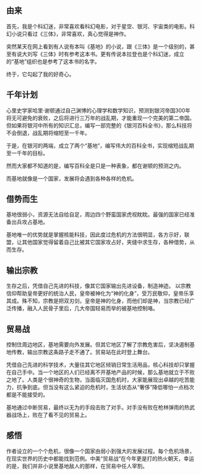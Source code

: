 ## 由来
首先，我是个科幻迷，非常喜欢看科幻电影，对于星空、银河、宇宙类的电影。科幻小说只看过《三体》，非常喜欢，真心觉得是神作。

突然某天在网上看到有人说有本叫《基地》的小说，跟《三体》是一个级别的，甚至有说大刘写《三体》时有参考这本书。更有传说本拉登也是个科幻迷，成立的“基地”组织也是参考了这本书的名字。

终于，它勾起了我的好奇心。

## 千年计划
心里史学家哈里·谢顿通过自己渊博的心理学和数学知识，预测到银河帝国300年将无可避免的衰败，之后将进行三万年的战乱期，才能重现一个完美的第二帝国。
但如果将银河中所有的知识汇总，编写一部完整的《银河百科全书》，那么科技将不会倒退，战乱期将缩短至一千年。

于是，在银河的两端，成立了两个“基地”，编写伟大的百科全书，实现缩短战乱期至一千年的目标。

然而大家都不知道的是，编写百科全是只是一种表象，都在谢顿的预测之内。

而基地就像是一个国家，发展将会遇到各种各样的危机。

## 借势而生
基地很弱小，资源无法自给自足，周边四个野蛮国家虎视眈眈。最强的国家已经准备出兵攻占基地。

基地唯一的优势就是掌握核能科技，因此度过危机的方法很明显，各方示好，联盟，让其他国家觉得留着自己比被其它国家攻占好，夹缝中求生存，各种借势，从而生存。

## 输出宗教
生存之后，凭借自己先进的科技，像其它国家输出先进设备，制造神迹。 以宗教信仰帮助皇帝更好的统治人民，皇帝被神化为“神的化身”，受万民敬仰，皇帝乐享其成。殊不知，宗教是把双刃剑，皇帝是神的化身，而他们却是神，当宗教已经广泛传播，融入人民骨子里后，几大帝国轻易而举的被基地控制咯。

## 贸易战
控制住周边地区，基地需要向外发展。但其它地区了解了宗教危害后，坚决遏制基地传教，输出宗教这条路子走不通了。贸易站在此时登上舞台。

凭借自己先进的科学技术，大量往其它地区倾销日常生活用品，核心科技却只掌握在自己手中。当一个地区的人们已经离不开基地产品的时候，那么基地就立于不败之地了。人类是个很神奇的生物，当面临灭国危机时，大家能展现出卓越的吃苦能力，抗争到底。但当没有这么紧迫的危机时，生活状态从“奢侈”降低哪怕一点档次都是不能接受的。 

基地通过中断贸易，最终以无为的手段击败了对手。对手没有败在枪林弹雨的热武器战场上，败在了看不见的贸易上。

## 感悟
作者设立的一个个危机，很像一个国家由弱小到强大的发展过程。每个危机场景，在现实世界的历史中都能找到范例。中美“贸易战”在今年更是打的热火朝天，幸运的是，我们并非小说里基地敌人的那样，在贸易中任人宰割。




